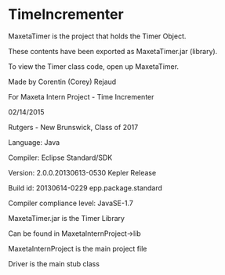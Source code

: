 # TimeIncrementer 
MaxetaTimer is the project that holds the Timer Object.

These contents have been exported as MaxetaTimer.jar (library).

To view the Timer class code, open up MaxetaTimer.


Made by Corentin (Corey) Rejaud

For Maxeta Intern Project - Time Incrementer

02/14/2015

Rutgers - New Brunswick, Class of 2017


Language: Java

Compiler: Eclipse Standard/SDK

Version:  2.0.0.20130613-0530 Kepler Release

Build id: 20130614-0229		epp.package.standard

Compiler compliance level: JavaSE-1.7


MaxetaTimer.jar is the Timer Library

Can be found in MaxetaInternProject->lib


MaxetaInternProject is the main project file

Driver is the main stub class